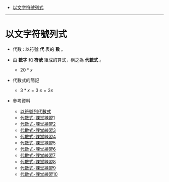 * [以文字符號列式](#以文字符號列式)
---

# 以文字符號列式
- 代數 : 以符號 **代** 表的 **數** 。

- 由 **數字** 和 **符號** 組成的算式，稱之為 **代數式** 。
	- $20 * x$

- 代數式的簡記
	- $3 * x = 3‧x=3x$

- 參考資料
  - [以符號列代數式](https://www.youtube.com/watch?v=yvwSkiQ1J_U "以符號列代數式")
  - [代數式-課堂練習1](https://www.junyiacademy.org/article/43571904a1ac4ef2becbc6f19328c782 "代數式-課堂練習1")
  - [代數式-課堂練習2](https://www.junyiacademy.org/article/0c224a398da84a0fb955670f7d441eec "代數式-課堂練習2")
  - [代數式-課堂練習3](https://www.junyiacademy.org/article/2da21a11fa0b491d85189c8008c8cd87 "代數式-課堂練習3")
  - [代數式-課堂練習4](https://www.junyiacademy.org/article/da327e23c83f426b89bb297ad7cf4aac "代數式-課堂練習4")
  - [代數式-課堂練習5](https://www.junyiacademy.org/article/7e1f0bb67add4b9d85b8ab90787c5080 "代數式-課堂練習5")
  - [代數式-課堂練習6](https://www.junyiacademy.org/article/a8f6d6b7425a47afae01fa58fb613558 "代數式-課堂練習6")
  - [代數式-課堂練習7](https://www.junyiacademy.org/article/9b8ded7c1e3940009d4640efbb5cba1d "代數式-課堂練習7")
  - [代數式-課堂練習8](https://www.junyiacademy.org/article/ea20fe7434b94821891ec2329cdd766c "代數式-課堂練習8")
  - [代數式-課堂練習9](https://www.junyiacademy.org/article/85b206d191594343900a5ca92708965d "代數式-課堂練習9")
  - [代數式-課堂練習10](https://www.junyiacademy.org/article/6f3ed13351e6458bb12ed1c5a7ac8aaa "代數式-課堂練習10")